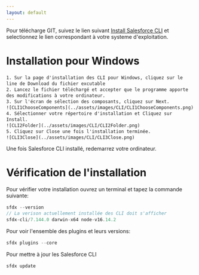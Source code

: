 ```yaml
---
layout: default
---
```


Pour télécharge GIT, suivez le lien suivant [Install Salesforce CLI](https://developer.salesforce.com/docs/atlas.en-us.sfdx_setup.meta/sfdx_setup/sfdx_setup_install_cli.htm) et 
selectionnez le lien correspondant à votre systeme d'exploitation.

# Installation pour Windows

	1. Sur la page d'installation des CLI pour Windows, cliquez sur le line de Download du fichier excutable
	2. Lancez le fichier téléchargé et accepter que le programme apporte des modifications à votre ordinateur.
	3. Sur l'écran de sélection des composants, cliquez sur Next.
	![CLI1ChooseComponents](../assets/images/CLI/CLI1ChooseComponents.png)
	4. Sélectionner votre répertoire d'installation et Cliquez sur Install.
	![CLI2Folder](../assets/images/CLI/CLI2Folder.png)
	5. Cliquez sur Close une fois l'installation terminée.
	![CLI3Close](../assets/images/CLI/CLI3Close.png)
	
Une fois Salesforce CLI installé, redemarrez votre ordinateur.

# Vérification de l'installation

Pour vérifier votre installation ouvrez un terminal et tapez la commande suivante:

```js
sfdx --version
// La verison actuellement installée des CLI doit s'afficher
sfdx-cli/7.144.0 darwin-x64 node-v16.14.2
```

Pour voir l'ensemble des plugins et leurs versions:

```js
sfdx plugins --core
```

Pour mettre à jour les Salesforce CLI

```js
sfdx update
```
